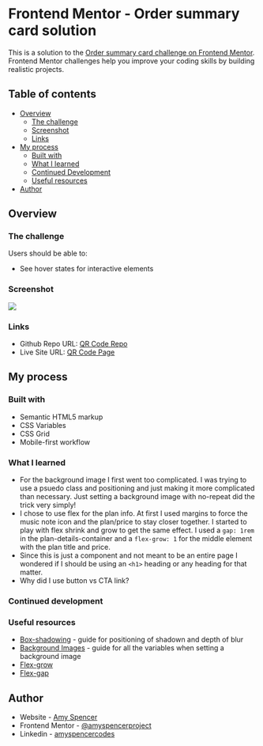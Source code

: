 # Frontend Mentor - Order summary card solution

This is a solution to the [Order summary card challenge on Frontend Mentor](https://www.frontendmentor.io/challenges/order-summary-component-QlPmajDUj). Frontend Mentor challenges help you improve your coding skills by building realistic projects.

## Table of contents

- [Overview](#overview)
  - [The challenge](#the-challenge)
  - [Screenshot](#screenshot)
  - [Links](#links)
- [My process](#my-process)
  - [Built with](#built-with)
  - [What I learned](#what-i-learned)
  - [Continued Development](#continued-development)
  - [Useful resources](#useful-resources)
- [Author](#author)

## Overview

### The challenge

Users should be able to:

- See hover states for interactive elements

### Screenshot

![](./screenshot.jpg)

### Links

- Github Repo URL: [QR Code Repo](https://github.com/amyspencerproject/order-summary-component)
- Live Site URL: [QR Code Page](https://amyspencerproject.github.io/order-summary-component/)

## My process

### Built with

- Semantic HTML5 markup
- CSS Variables
- CSS Grid
- Mobile-first workflow

### What I learned

- For the background image I first went too complicated. I was trying to use a psuedo class and positioning and just making it more complicated than necessary. Just setting a background image with no-repeat did the trick very simply!
- I chose to use flex for the plan info. At first I used margins to force the music note icon and the plan/price to stay closer together. I started to play with flex shrink and grow to get the same effect. I used a `gap: 1rem` in the plan-details-container and a `flex-grow: 1` for the middle element with the plan title and price.
- Since this is just a component and not meant to be an entire page I wondered if I should be using an `<h1>` heading or any heading for that matter.
- Why did I use button vs CTA link?

### Continued development

### Useful resources

- [Box-shadowing](https://developer.mozilla.org/en-US/docs/Web/CSS/box-shadow) - guide for positioning of shadown and depth of blur
- [Background Images](https://developer.mozilla.org/en-US/docs/Web/CSS/background) - guide for all the variables when setting a background image
- [Flex-grow](https://developer.mozilla.org/en-US/docs/Web/CSS/flex-grow)
- [Flex-gap](https://developer.mozilla.org/en-US/docs/Web/CSS/gap)

## Author

- Website - [Amy Spencer](https://spencerproject.com/)
- Frontend Mentor - [@amyspencerproject](https://www.frontendmentor.io/profile/amyspencerproject)
- Linkedin - [amyspencercodes](https://www.linkedin.com/in/amyspencercodes/)
